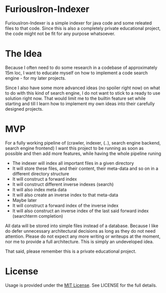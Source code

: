 # FuriousIron-Indexer

FuriousIron-Indexer is a simple indexer for java code and some releated files to that code. Since this 
is also a completely private educational project, the code might not be fit for any purpose whatsoever.

# The Idea

Because I often need to do some research in a codebase of approximately 15m loc, I want to educate myself
on how to implement a code search engine - for my later projects.

Since I also have some more advanced ideas (no spoiler right now) on what to do with this kind of search
engine, I do not want to stick to a ready to use solution right now. That would limit me to the builtin 
feature set while starting and till I learn how to implement my own ideas into their carefully designed
projects.

# MVP

For a fully working pipeline of (crawler, indexer, (*..*), search engine backend, search engine frontend)
I want this project to be running as soon as possible and then add more features, while having the whole
pipeline runing

* The indexer will index all important files in a given directory
* It will store these files, and their content, their meta-data and so on in a different directory structure
* It will construct a forward index
* It will construct different inverse indexes (search)
* It will also index meta data
* It will also create an inverse index to that meta-data
* Maybe later
 * It will construct a forward index of the inverse index
 * It will also construct an inverse index of the last said forward index (searchterm completion)

All data will be stored into simple files instead of a database. Because I like do defer unnecessary 
architectural decisions as long as they do not need attention. Please do not expect any more writing
or writeups at the moment, nor me to provide a full architecture. This is simply an undeveloped idea.

That said, please remember this is a private educational project.

# License

Usage is provided under the [MIT License](http://opensource.org/licenses/mit-license.php). See LICENSE for the full details.
